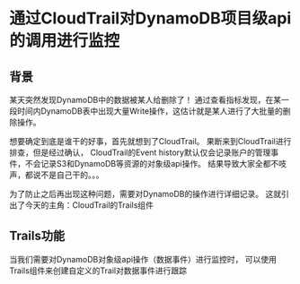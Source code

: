 # 通过CloudTrail对DynamoDB项目级api的调用进行监控

## 背景

某天突然发现DynamoDB中的数据被某人给删除了！
通过查看指标发现，在某一段时间内DynamoDB表中出现大量Write操作，这估计就是某人进行了大批量的删除操作。

想要确定到底是谁干的好事，首先就想到了CloudTrail。
果断来到CloudTrail进行排查，但是经过确认，
CloudTrail的Event history默认仅会记录账户的管理事件，不会记录S3和DynamoDB等资源的对象级api操作。
结果导致大家全都不吱声，都说不是自己干的。。。

为了防止之后再出现这种问题，需要对DynamoDB的操作进行详细记录。
这就引出了今天的主角：CloudTrail的Trails组件

## Trails功能

当我们需要对DynamoDB对象级api操作（数据事件）进行监控时，
可以使用Trails组件来创建自定义的Trail对数据事件进行跟踪

